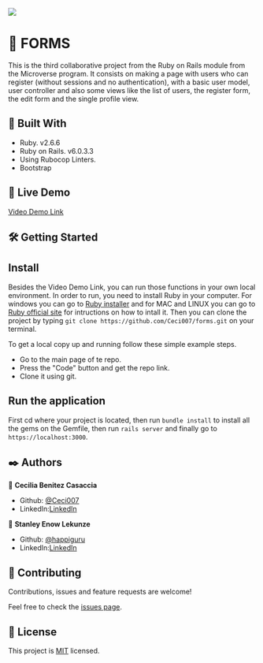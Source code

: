 ![](https://img.shields.io/badge/Microverse-blueviolet)

#  🧐 FORMS

This is the third collaborative project from the Ruby on Rails module from the Microverse program. It consists on making a page with users who can register (without sessions and no authentication), with a basic user model, user controller and also some views like the list of users, the register form, the edit form and the single profile view.

## 🔧 Built With
- Ruby. v2.6.6
- Ruby on Rails. v6.0.3.3
- Using Rubocop Linters.
- Bootstrap

## 🔴 Live Demo
[Video Demo Link](https://drive.google.com/file/d/1gHwYN5WC-RxOI3c6E6308anpl6BHLs3j/view?usp=sharing)

## 🛠 Getting Started
## Install 
Besides the Video Demo Link, you can run those functions in your own local environment. In order to run, you need to install Ruby in your computer. For windows you can go to [Ruby installer](https://rubyinstaller.org/) and for MAC and LINUX you can go to [Ruby official site](https://www.ruby-lang.org/en/downloads/) for intructions on how to intall it. Then you can clone the project by typing ```git clone https://github.com/Ceci007/forms.git``` on your terminal.

To get a local copy up and running follow these simple example steps.

- Go to the main page of te repo.
- Press the "Code" button and get the repo link.
- Clone it using git.

## Run the application
First cd where your project is located, then run ```bundle install``` to install all the gems on the Gemfile, then run ```rails server``` and finally go to ```https://localhost:3000```.

## ✒️ Authors
👤 **Cecilia Benitez Casaccia**

- Github: [@Ceci007](https://github.com/Ceci007)
- LinkedIn:[LinkedIn](www.linkedin.com/in/cecilia-benítez)

👤 **Stanley Enow Lekunze**

- Github: [@happiguru](https://github.com/happiguru)
- LinkedIn:[LinkedIn](https://www.linkedin.com/in/lekunze-nley)

## 🤝 Contributing
Contributions, issues and feature requests are welcome!

Feel free to check the [issues page](https://github.com/Ceci007/forms/issues).

## 📝 License
This project is [MIT](lic.url) licensed.